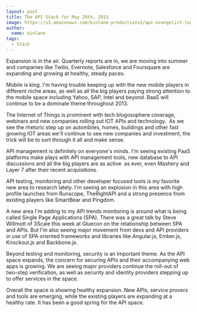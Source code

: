 ```yaml
---
layout: post
title: The API Stack for May 20th, 2013
image: https://s3.amazonaws.com/kinlane-productions2/api-evangelist-logos/api-evangelist-butterfly-vertical.png
author:
  name: kinlane
tags:
  - Stack
---
```

Expansion is in the air. Quarterly reports are in, we are moving into summer and companies like Twilio, Evernote, Salesforce and Foursquare are expanding and growing at healthy, steady paces.

Mobile is king. I'm having trouble keeping up with the new mobile players in different niche areas, as well as all the big players paying strong attention to the mobile space including Yahoo, SAP, Intel and beyond. BaaS will continue to be a dominate theme throughout 2013.

The Internet of Things is prominent with tech blogosophere coverage, webinars and new companies rolling out IOT APIs and technology.  As we see the rhetoric step up on autombiles, homes, buildings and other fast growing IOT areas we'll continue to see new companies and investment, the trick will be to sort through it all and make sense.

API management is definitely on everyone's minds. I'm seeing existing PaaS platforms make plays with API management tools, new database to API discussions and all the big players are as active  as ever, even Mashery and Layer 7 after their recent acquisitions.

API testing, monitoring and other developer focused tools is my favorite new area to research lately. I'm seeing an explosion in this area with high profile launches from Runscope, TheRightAPI and a strong presence from existing players like SmartBear and Pingdom.

A new area I'm adding to my API trends monitoring is around what is being called Single Page Applications (SPA). There was a great talk by Steve Willmott of 3Scale this week at Gluecon on the relationship between SPA and APIs. But I'm also seeing major movement from devs and API providers in use of SPA oriented frameworks and libraries like Angular.js, Ember.js, Knockout.js and Backbone.js.

Beyond testing and monitoring, security is an important theme. As the API space expands, the concern for securing APIs and their accompanying web apps is growing. We are seeing major providers continue the roll-out of two-step verification, as well as security and identity providers stepping up to offer services in the space.

Overall the space is showing healthy expansion. New APIs, service provers and tools are emerging, while the existing players are expanding at a healthy rate. It has been a good spring for the API space.